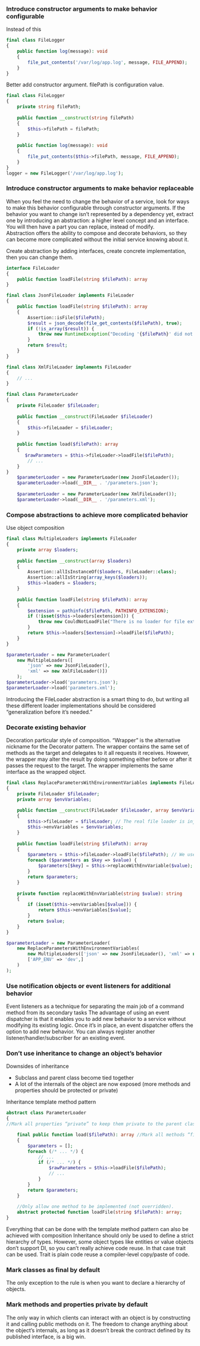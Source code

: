 ### Introduce constructor arguments to make behavior configurable

Instead of this

```php
final class FileLogger
{
    public function log(message): void
    {
        file_put_contents('/var/log/app.log', message, FILE_APPEND);
    }
}
```

Better add constructor argument. filePath is configuration value.

```php
final class FileLogger
{
    private string filePath;
    
    public function __construct(string filePath)
    {
        $this->filePath = filePath;
    }
    
    public function log(message): void
    {
        file_put_contents($this->filePath, message, FILE_APPEND);
    }
}
logger = new FileLogger('/var/log/app.log');
```

### Introduce constructor arguments to make behavior replaceable
When you feel the need to change the behavior of a service, look for ways to
make this behavior configurable through constructor arguments.
If the behavior you want to change isn’t represented by a dependency yet, extract
one by introducing an abstraction: a higher level concept and an interface. You
will then have a part you can replace, instead of modify.  
Abstraction offers the ability to compose and decorate behaviors, 
so they can become more complicated without the initial service knowing about it.

Create abstraction by adding interfaces, create concrete implementation, then you can change them.

```php
interface FileLoader
{
    public function loadFile(string $filePath): array
}

final class JsonFileLoader implements FileLoader
{
    public function loadFile(string $filePath): array
    {
        Assertion::isFile($filePath);
        $result = json_decode(file_get_contents($filePath), true);
        if (!is_array($result)) {
            throw new RuntimeException("Decoding '{$filePath}' did not result in an array");
        }
        return $result;
    }
}

final class XmlFileLoader implements FileLoader
{
    // ...
}
```

```php
final class ParameterLoader
{
    private FileLoader $fileLoader;
    
    public function __construct(FileLoader $fileLoader)
    {
        $this->fileLoader = $fileLoader;
    }
    
    public function load($filePath): array
    {
       $rawParameters = $this->fileLoader->loadFile($filePath);
        // ...
    }
}
    $parameterLoader = new ParameterLoader(new JsonFileLoader());
    $parameterLoader->load(__DIR__ . '/parameters.json');
    
    $parameterLoader = new ParameterLoader(new XmlFileLoader());
    $parameterLoader->load(__DIR__ . '/parameters.xml');
```

### Compose abstractions to achieve more complicated behavior

Use object composition

```php
final class MultipleLoaders implements FileLoader
{
    private array $loaders;
    
    public function __construct(array $loaders)
    {
        Assertion::allIsInstanceOf($loaders, FileLoader::class);
        Assertion::allIsString(array_keys($loaders));
        $this->loaders = $loaders;
    }
    
    public function loadFile(string $filePath): array
    {
        $extension = pathinfo($filePath, PATHINFO_EXTENSION);
        if (!isset($this->loaders[extension])) {
            throw new CouldNotLoadFile("There is no loader for file extension '{$extension}'");
        }
        return $this->loaders[$extension]->loadFile($filePath);
    }
}

$parameterLoader = new ParameterLoader(
    new MultipleLoaders([
        'json' => new JsonFileLoader(),
        'xml' => new XmlFileLoader()])
    );
$parameterLoader->load('parameters.json');
$parameterLoader->load('parameters.xml');
```

Introducing the FileLoader abstraction is a smart thing to do,
but writing all these different loader implementations should be considered “generalization before it’s needed.”

### Decorate existing behavior

Decoration particular style of composition. “Wrapper” is the alternative nickname for the Decorator pattern.
The wrapper contains the same set of methods as the target and delegates to it all requests it receives.
However, the wrapper may alter the result by doing something either 
before or after it passes the request to the target.
The wrapper implements the same interface as the wrapped object.

```php
final class ReplaceParametersWithEnvironmentVariables implements FileLoader
{
    private FileLoader $fileLoader;
    private array $envVariables;
    
    public function __construct(FileLoader $fileLoader, array $envVariables)
    {
        $this->fileLoader = $fileLoader; // The real file loader is injected as a constructor argument.
        $this->envVariables = $envVariables;
    }
    
    public function loadFile(string $filePath): array
    {
        $parameters = $this->fileLoader->loadFile($filePath); // We use the real file loader to load the file.
        foreach ($parameters as $key => $value) {
            $parameters[$key] = $this->replaceWithEnvVariable($value); // And do additional work
        }
        return $parameters;
    }
    
    private function replaceWithEnvVariable(string $value): string
    {
        if (isset($this->envVariables[$value])) {
            return $this->envVariables[$value];
        }
        return $value;
    }
}

$parameterLoader = new ParameterLoader(
    new ReplaceParametersWithEnvironmentVariables(
        new MultipleLoaders(['json' => new JsonFileLoader(), 'xml' => new XmlFileLoader()]),
        ['APP_ENV' => 'dev',]
    )
);
```

### Use notification objects or event listeners for additional behavior
Event listeners as a technique for separating the main job of a command method from its secondary tasks
The advantage of using an event dispatcher is that it enables you to add new behavior
to a service without modifying its existing logic. Once it’s in place, an event dispatcher
offers the option to add new behavior. You can always register another listener/handler/subscriber for an
existing event.

### Don’t use inheritance to change an object’s behavior
Downsides of inheritance
- Subclass and parent class become tied together
- A lot of the internals of the object are now exposed (more methods and properties should be protected or private)

Inheritance template method pattern
```php
abstract class ParameterLoader
{
//Mark all properties “private” to keep them private to the parent class. 

    final public function load($filePath): array //Mark all methods “final” to make it impossible to override them.
    {
        $parameters = [];
        foreach (/* ... */) {
            // ...
            if (/* ... */) {
                $rawParameters = $this->loadFile($filePath);
                // ...
            }
        }
        return $parameters;
    }
    
    //Only allow one method to be implemented (not overridden).
    abstract protected function loadFile(string $filePath): array; 
}
```

Everything that can be done with the template method pattern can also be achieved with composition
Inheritance should only be used to define a strict hierarchy of types.
However, some object types like entities or value objects don’t
support DI, so you can’t really achieve code reuse.
In that case trait can be used. Trait is plain code reuse a compiler-level copy/paste of code.

### Mark classes as final by default
The only exception to the rule is when you want to declare a hierarchy of objects.

### Mark methods and properties private by default
The only way in which clients can
interact with an object is by constructing it and calling public methods on it.
The freedom to change anything about the object’s internals, as long as it doesn’t break
the contract defined by its published interface, is a big win.